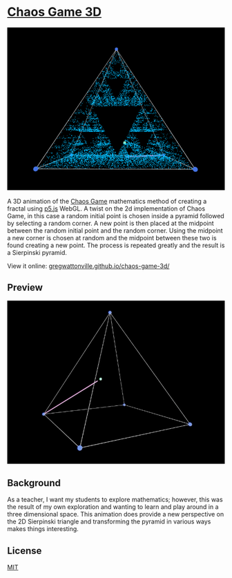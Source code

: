 # [Chaos Game 3D](https://github.com/gregwattonville/chaos-game-3d)

![Chaos Game Triangle](assets/images/chaosGame3d.png)

A 3D animation of the [Chaos Game](https://en.wikipedia.org/wiki/Chaos_game) mathematics method of creating a fractal using [p5.js](https://p5js.org/) WebGL. A twist on the 2d implementation of Chaos Game, in this case a random initial point is chosen inside a pyramid followed by selecting a random corner. A new point is then placed at the midpoint between the random initial point and the random corner. Using the midpoint a new corner is chosen at random and the midpoint between these two is found creating a new point. The process is repeated greatly and the result is a Sierpinski pyramid.

View it online: [gregwattonville.github.io/chaos-game-3d/](https://gregwattonville.github.io/chaos-game-3d/)

## Preview

![Chaos Game Pyramid Preview](assets/images/chaosGame3dPreview.gif)

## Background

As a teacher, I want my students to explore mathematics; however, this was the result of my own exploration and wanting to learn and play around in a three dimensional space. This animation does provide a new perspective on the 2D Sierpinski triangle and transforming the pyramid in various ways makes things interesting.


## License

[MIT](LICENSE)
